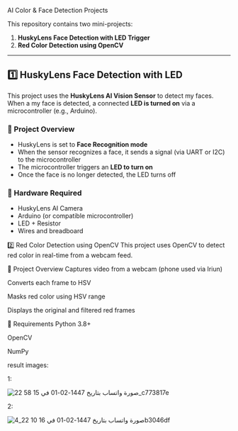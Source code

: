 AI Color & Face Detection Projects

This repository contains two mini-projects:

1. **HuskyLens Face Detection with LED Trigger**
2. **Red Color Detection using OpenCV**

---

## 1️⃣ HuskyLens Face Detection with LED

This project uses the **HuskyLens AI Vision Sensor** to detect my faces. When a my face is detected, a connected **LED is turned on** via a microcontroller (e.g., Arduino).

### 🧠 Project Overview

- HuskyLens is set to **Face Recognition mode**
- When the sensor recognizes a face, it sends a signal (via UART or I2C) to the microcontroller
- The microcontroller triggers an **LED to turn on**
- Once the face is no longer detected, the LED turns off

### 🧰 Hardware Required

- HuskyLens AI Camera
- Arduino (or compatible microcontroller)
- LED + Resistor
- Wires and breadboard



2️⃣ Red Color Detection using OpenCV
This project uses OpenCV to detect red color in real-time from a webcam feed.

📸 Project Overview
Captures video from a webcam (phone used via Iriun)

Converts each frame to HSV

Masks red color using HSV range

Displays the original and filtered red frames

🧪 Requirements
Python 3.8+

OpenCV

NumPy



result images: 



1:

![صورة واتساب بتاريخ 1447-02-01 في 15 58 22_c773817e](https://github.com/user-attachments/assets/e2a3046d-80be-49b7-a690-7a0aab05be25)






2:


![صورة واتساب بتاريخ 1447-02-01 في 16 10 22_4b3046df](https://github.com/user-attachments/assets/e2f3a2c8-5c7e-4ead-9b9c-de33ced180fe)






